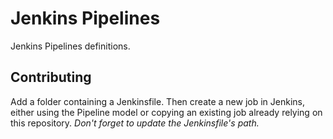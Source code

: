 # Jenkins Pipelines

Jenkins Pipelines definitions.

## Contributing

Add a folder containing a Jenkinsfile. Then create a new job in Jenkins, either
using the Pipeline model or copying an existing job already relying on this
repository. _Don't forget to update the Jenkinsfile's path._
